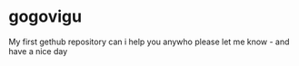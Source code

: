 # gogovigu
My first gethub repository
can i help you anywho please let me know - and have a nice day
